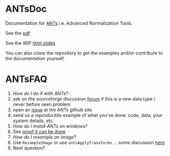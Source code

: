 ANTsDoc
=======

Documentation for [ANTs](http://stnava.github.io/ANTs/) i.e. Advanced Normalization Tools.

See the [pdf](https://github.com/stnava/ANTsDoc/raw/master/ants2.pdf)

See the WIP [html slides](http://stnava.github.io/ANTsTalk/)

You can also clone the repository to get the examples and/or contribute to the documentation yourself.

# ANTsFAQ

1.  _How do I do *X* with ANTs?_ :   
  1. ask on the sourceforge discussion [forum](http://sourceforge.net/p/advants/discussion/) if this is a new data type / never before seen problem
  2. open an [issue](https://github.com/stnava/ANTs/issues) at the ANTs github site
  3. send us a reproducible example of what you've done: code, data, your system details, etc.
2.  _How do I install ANTs on windows?_
  1. See [proof it can be done](http://sourceforge.net/p/advants/discussion/840261/thread/60b66465/#4912)
3.  _How do I resample an image_?
  1. Use `ResampleImage` or use `antsApplyTransforms` ... some discussion [here](http://sourceforge.net/p/advants/discussion/840261/thread/1b3d302b/?limit=25)
4. Next question?

